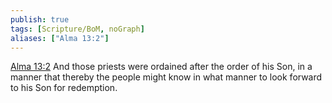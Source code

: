```yaml
---
publish: true
tags: [Scripture/BoM, noGraph]
aliases: ["Alma 13:2"]
---
```

[Alma 13:2](https://churchofjesuschrist.org/study/scriptures/bofm/alma/13?lang=eng&id=p2#p2) And those priests were ordained after the order of his Son, in a manner that thereby the people might know in what manner to look forward to his Son for redemption.
